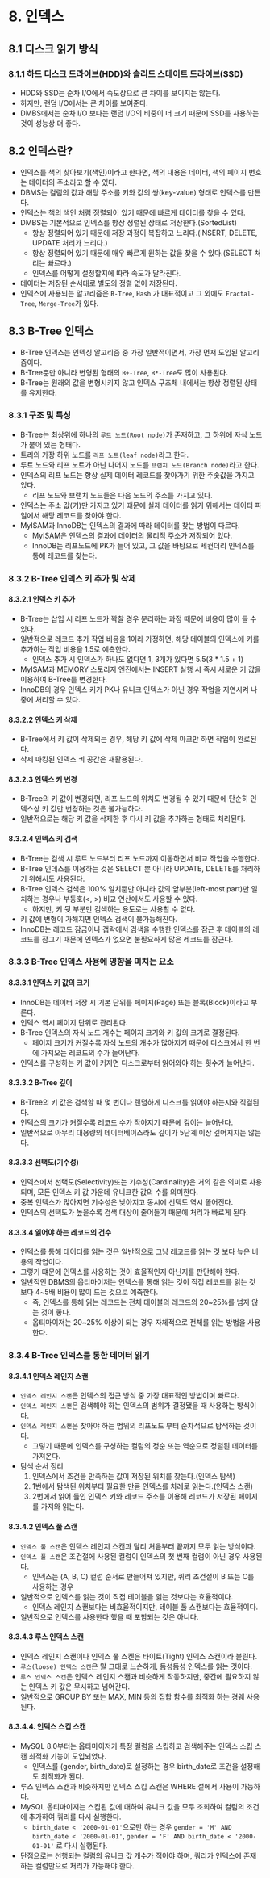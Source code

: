# 8. 인덱스

## 8.1 디스크 읽기 방식

### 8.1.1 하드 디스크 드라이브(HDD)와 솔리드 스테이트 드라이브(SSD)

- HDD와 SSD는 순차 I/O에서 속도상으로 큰 차이를 보이지는 않는다.
- 하지만, 랜덤 I/O에서는 큰 차이를 보여준다.
- DMBS에서는 순차 I/O 보다는 랜덤 I/O의 비중이 더 크기 때문에 SSD를 사용하는 것이 성능상 더 좋다.

## 8.2 인덱스란?

- 인덱스를 책의 찾아보기(색인)이라고 한다면, 책의 내용은 데이터, 책의 페이지 번호는 데이터의 주소라고 할 수 있다.
- DBMS는 컬럼의 값과 해당 주소를 키와 값의 쌍(key-value) 형태로 인덱스를 만든다.
- 인덱스는 책의 색인 처럼 정렬되어 있기 때문에 빠르게 데이터를 찾을 수 있다.
- DMBS는 기본적으로 인덱스를 항상 정렬된 상태로 저장한다.(SortedList)
  - 항상 정렬되어 있기 때문에 저장 과정이 복잡하고 느리다.(INSERT, DELETE, UPDATE 처리가 느리다.)
  - 항상 정렬되어 있기 때문에 매우 빠르게 원하는 값을 찾을 수 있다.(SELECT 처리는 빠르다.)
  - 인덱스를 어떻게 설정할지에 따라 속도가 달라진다.
- 데이터는 저장된 순서대로 별도의 정렬 없이 저장된다.
- 인덱스에 사용되는 알고리즘은 `B-Tree`, `Hash` 가 대표적이고 그 외에도 `Fractal-Tree`, `Merge-Tree`가 있다.

## 8.3 B-Tree 인덱스

- B-Tree 인덱스는 인덱싱 알고리즘 중 가장 일반적이면서, 가장 먼저 도입된 알고리즘이다.
- B-Tree뿐만 아니라 변형된 형태의 `B+-Tree`, `B*-Tree`도 많이 사용된다.
- B-Tree는 원래의 값을 변형시키지 않고 인덱스 구조체 내에서는 항상 정렬된 상태를 유지한다.

### 8.3.1 구조 및 특성

- B-Tree는 최상위에 하나의 `루트 노드(Root node)`가 존재하고, 그 하위에 자식 노드가 붙어 있는 형태다.
- 트리의 가장 하위 노드를 `리프 노트(leaf node)`라고 한다.
- 루트 노드와 리프 노트가 아닌 나머지 노드를 `브랜치 노드(Branch node)`라고 한다.
- 인덱스의 리프 노드는 항상 실제 데이터 레코드를 찾아가기 위한 주솟값을 가지고 있다.
  - 리프 노드와 브랜치 노드들은 다음 노드의 주소를 가지고 있다.
- 인덱스는 주소 값(키)만 가지고 있기 떄문에 실제 데이터를 읽기 위해서는 데이터 파일에서 해당 레코드를 찾아야 한다.
- MyISAM과 InnoDB는 인덱스의 결과에 따라 데이터를 찾는 방법이 다르다.
  - MyISAM은 인덱스의 결과에 데이터의 물리적 주소가 저장되어 있다.
  - InnoDB는 리프노드에 PK가 들어 있고, 그 값을 바탕으로 세컨더리 인덱스를 통해 레코드를 찾는다.

### 8.3.2 B-Tree 인덱스 키 추가 및 삭제

#### 8.3.2.1 인덱스 키 추가

- B-Tree는 삽입 시 리프 노드가 꽉찰 경우 분리하는 과정 때문에 비용이 많이 들 수 있다.
- 일반적으로 레코드 추가 작업 비용을 1이라 가정하면, 해당 테이블의 인덱스에 키를 추가하는 작업 비용을 1.5로 예측한다.
  - 인덱스 추가 시 인덱스가 하나도 없다면 1, 3개가 있다면 5.5(3 * 1.5 + 1)
- MyISAM과 MEMORY 스토리지 엔진에서는 INSERT 실행 시 즉시 새로운 키 값을 이용하여 B-Tree를 변경한다.
- InnoDB의 경우 인덱스 키가 PK나 유니크 인덱스가 아닌 경우 작업을 지연시켜 나중에 처리할 수 있다.

#### 8.3.2.2 인덱스 키 삭제

- B-Tree에서 키 값이 삭제되는 경우, 해당 키 값에 삭제 마크만 하면 작업이 완료된다.
- 삭제 마킹된 인덱스 킈 공간은 재활용된다.

#### 8.3.2.3 인덱스 키 변경

- B-Tree의 키 값이 변경돠면, 리프 노드의 위치도 변경될 수 있기 때문에 단순히 인덱스상 키 값만 변경하는 것은 불가능하다.
- 일반적으로는 해당 키 값을 삭제한 후 다시 키 값을 추가하는 형태로 처리된다.

#### 8.3.2.4 인덱스 키 검색

- B-Tree는 검색 시 루트 노드부터 리프 노드까지 이동하면서 비교 작업을 수행한다.
- B-Tree 인데스를 이용하는 것은 SELECT 뿐 아니라 UPDATE, DELETE를 처리하기 위해서도 사용된다.
- B-Tree 인덱스 검색은 100% 일치뿐만 아니라 값의 앞부분(left-most part)만 일치하는 경우나 부등호(<, >) 비교 연산에서도 사용할 수 있다.
  - 하지만, 키 뒷 부분만 검색하는 용도로는 사용할 수 없다.
- 키 값에 변형이 가해지면 인덱스 검색이 불가능해진다.
- InnoDB는 레코드 잠금이나 갭락에서 검색을 수행한 인덱스를 잠근 후 테이블의 레코드를 잠그기 때문에 인덱스가 없으면 불필요하게 많은 레코드를 잠근다.

### 8.3.3 B-Tree 인덱스 사용에 영향을 미치는 요소

#### 8.3.3.1 인덱스 키 값의 크기

- InnoDB는 데이터 저장 시 기본 단위를 페이지(Page) 또는 블록(Block)이라고 부른다.
- 인덱스 역시 페이지 단위로 관리된다.
- B-Tree 인덱스의 자식 노드 개수는 페이지 크기와 키 값의 크기로 결정된다.
  - 페이지 크기가 커질수록 자식 노드의 개수가 많아지기 때문에 디스크에서 한 번에 가져오는 레코드의 수가 늘어난다.
- 인덱스를 구성하는 키 값이 커지면 디스크로부터 읽어와야 하는 횟수가 늘어난다.

#### 8.3.3.2 B-Tree 깊이

- B-Tree의 키 값은 검색할 때 몇 번이나 랜덤하게 디스크를 읽어야 하는지와 직결된다.
- 인덱스의 크기가 커질수록 레코드 수가 작아지기 때문에 깊이는 늘어난다.
- 일반적으로 아무리 대용량의 데이터베이스라도 깊이가 5단계 이상 깊어지지는 않는다.

#### 8.3.3.3 선택도(기수성)

- 인덱스에서 선택도(Selectivity)또는 기수성(Cardinality)은 거의 같은 의미로 사용되며, 모든 인덱스 키 값 가운데 유니크한 값의 수를 의미한다.
- 중복 인덱스가 많아지면 기수성은 낮아지고 동시에 선택도 역시 똘어진다.
- 인덱스의 선택도가 높을수록 검색 대상이 줄어들기 때문에 처리가 빠르게 된다.

#### 8.3.3.4 읽어야 하는 레코드의 건수

- 인덱스를 통해 데이터를 읽는 것은 일반적으로 그냥 레코드를 읽는 것 보다 높은 비용의 작업이다.
- 그렇기 떄문에 인덱스를 사용하는 것이 효율적인지 아닌지를 판단해야 한다.
- 일반적인 DBMS의 옵티마이저는 인덱스를 통해 읽는 것이 직접 레코드를 읽는 것 보다 4~5배 비용이 많이 드는 것으로 예측한다.
  - 즉, 인덱스를 통해 읽는 레코드는 전체 테이블의 레코드의 20~25%를 넘지 않는 것이 좋다.
  - 옵티마이저는 20~25% 이상이 되는 경우 자체적으로 전체를 읽는 방법을 사용한다.

### 8.3.4 B-Tree 인덱스를 통한 데이터 읽기

#### 8.3.4.1 인덱스 레인지 스캔

- `인덱스 레인지 스캔`은 인덱스의 접근 방식 중 가장 대표적인 방법이며 빠르다.
- `인덱스 레인지 스캔`은 검색해야 하는 인덱스의 범위가 결정됐을 때 사용하는 방식이다.
- `인덱스 레인지 스캔`은 찾아야 하는 범위의 리프노드 부터 순차적으로 탐색하는 것이다.
  - 그렇기 때문에 인덱스를 구성하는 컬럼의 정순 또는 역순으로 정렬된 데이터를 가져온다.
- 탐색 순서 정리
   1. 인덱스에서 조건을 만족하는 값이 저장된 위치를 찾는다.(인덱스 탐색)
   2. 1번에서 탐색된 위치부터 필요한 만큼 인덱스를 차례로 읽는다.(인덱스 스캔)
   3. 2번에서 읽어 들인 인덱스 키와 레코드 주소를 이용해 레코드가 저장된 페이지를 가져와 읽는다.

#### 8.3.4.2 인덱스 풀 스캔

- `인덱스 풀 스캔`은 인덱스 레인지 스캔과 달리 처음부터 끝까지 모두 읽는 방식이다.
- `인덱스 풀 스캔`은 조건절에 사용된 컬럼이 인덱스의 첫 번째 컬럼이 아닌 경우 사용된다.
  - 인덱스는 (A, B, C) 컬럼 순서로 만들어져 있지만, 쿼리 조건절이 B 또는 C를 사용하는 경우
- 일반적으로 인덱스를 읽는 것이 직접 테이블을 읽는 것보다는 효율적이다.
  - 인덱스 레인지 스캔보다는 비효율적이지만, 테이블 풀 스캔보다는 효율적이다.
- 일반적으로 인덱스를 사용한다 했을 때 포함되는 것은 아니다.

#### 8.3.4.3 루스 인덱스 스캔

- 인덱스 레인지 스캔이나 인덱스 풀 스켄은 타이트(Tight) 인덱스 스캔이라 불린다.
- `루스(loose) 인덱스 스캔`은 말 그대로 느슨하게, 듬성듬성 인덱스를 읽는 것이다.
- `루스 인덱스 스캔`은 인덱스 레인지 스캔과 비슷하게 작동하지만, 중간에 필요하지 않는 인덱스 키 값은 무시하고 넘어간다.
- 일반적으로 GROUP BY 또는 MAX, MIN 등의 집합 함수를 최적화 하는 경웨 사용된다.

#### 8.3.4.4. 인덱스 스킵 스캔

- MySQL 8.0부터는 옵타마이저가 특정 컬럼을 스킵하고 검색해주는 인덱스 스킵 스캔 최적화 기능이 도입되었다.
  - 인덱스를 (gender, birth_date)로 설정하는 경우 birth_date로 조건을 설정해도 최적화가 된다.
- 루스 인덱스 스캔과 비슷하지만 인덱스 스킵 스캔은 WHERE 절에서 사용이 가능하다.
- MySQL 옵티마이저는 스킵된 값에 대하여 유니크 값을 모두 조회하여 컬럼의 조건에 추가하여 쿼리를 다시 실행한다.
  - `birth_date < '2000-01-01'`으로만 하는 경우 `gender = 'M' AND birth_date < '2000-01-01'`, `gender = 'F' AND birth_date < '2000-01-01'` 로 다시 실행된다.
- 단점으로는 선행되는 컬럼의 유니크 값 개수가 적어야 하며, 쿼리가 인덱스에 존재하는 컬럼만으로 처리가 가능해야 한다.